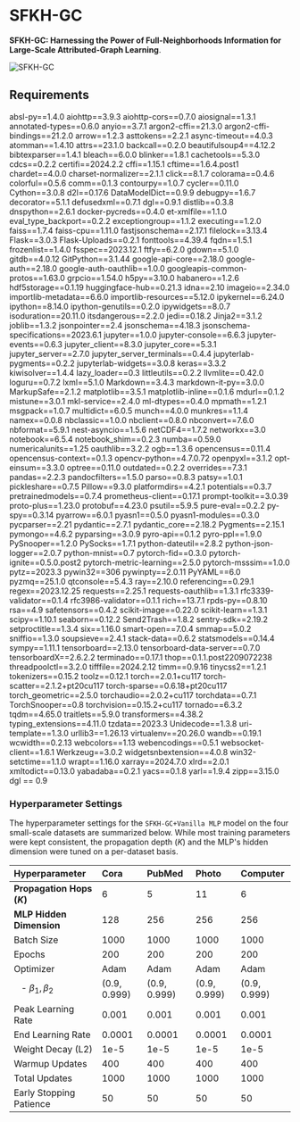 # SFKH-GC

**SFKH-GC: Harnessing the Power of Full-Neighborhoods Information for Large-Scale Attributed-Graph Learning**.

![SFKH-GC](./SFKH-GC.jpg)

## Requirements

absl-py==1.4.0
aiohttp==3.9.3
aiohttp-cors==0.7.0
aiosignal==1.3.1
annotated-types==0.6.0
anyio==3.7.1
argon2-cffi==21.3.0
argon2-cffi-bindings==21.2.0
arrow==1.2.3
asttokens==2.2.1
async-timeout==4.0.3
atomman==1.4.10
attrs==23.1.0
backcall==0.2.0
beautifulsoup4==4.12.2
bibtexparser==1.4.1
bleach==6.0.0
blinker==1.8.1
cachetools==5.3.0
cdcs==0.2.2
certifi==2024.2.2
cffi==1.15.1
cftime==1.6.4.post1
chardet==4.0.0
charset-normalizer==2.1.1
click==8.1.7
colorama==0.4.6
colorful==0.5.6
comm==0.1.3
contourpy==1.0.7
cycler==0.11.0
Cython==3.0.8
d2l==0.17.6
DataModelDict==0.9.9
debugpy==1.6.7
decorator==5.1.1
defusedxml==0.7.1
dgl==0.9.1
distlib==0.3.8
dnspython==2.6.1
docker-pycreds==0.4.0
et-xmlfile==1.1.0
eval_type_backport==0.2.2
exceptiongroup==1.1.2
executing==1.2.0
faiss==1.7.4
faiss-cpu==1.11.0
fastjsonschema==2.17.1
filelock==3.13.4
Flask==3.0.3
Flask-Uploads==0.2.1
fonttools==4.39.4
fqdn==1.5.1
frozenlist==1.4.0
fsspec==2023.12.1
ftfy==6.2.0
gdown==5.1.0
gitdb==4.0.12
GitPython==3.1.44
google-api-core==2.18.0
google-auth==2.18.0
google-auth-oauthlib==1.0.0
googleapis-common-protos==1.63.0
grpcio==1.54.0
h5py==3.10.0
habanero==1.2.6
hdf5storage==0.1.19
huggingface-hub==0.21.3
idna==2.10
imageio==2.34.0
importlib-metadata==6.6.0
importlib-resources==5.12.0
ipykernel==6.24.0
ipython==8.14.0
ipython-genutils==0.2.0
ipywidgets==8.0.7
isoduration==20.11.0
itsdangerous==2.2.0
jedi==0.18.2
Jinja2==3.1.2
joblib==1.3.2
jsonpointer==2.4
jsonschema==4.18.3
jsonschema-specifications==2023.6.1
jupyter==1.0.0
jupyter-console==6.6.3
jupyter-events==0.6.3
jupyter_client==8.3.0
jupyter_core==5.3.1
jupyter_server==2.7.0
jupyter_server_terminals==0.4.4
jupyterlab-pygments==0.2.2
jupyterlab-widgets==3.0.8
keras==3.3.2
kiwisolver==1.4.4
lazy_loader==0.3
littleutils==0.2.2
llvmlite==0.42.0
loguru==0.7.2
lxml==5.1.0
Markdown==3.4.3
markdown-it-py==3.0.0
MarkupSafe==2.1.2
matplotlib==3.5.1
matplotlib-inline==0.1.6
mdurl==0.1.2
mistune==3.0.1
mkl-service==2.4.0
ml-dtypes==0.4.0
mpmath==1.2.1
msgpack==1.0.7
multidict==6.0.5
munch==4.0.0
munkres==1.1.4
namex==0.0.8
nbclassic==1.0.0
nbclient==0.8.0
nbconvert==7.6.0
nbformat==5.9.1
nest-asyncio==1.5.6
netCDF4==1.7.2
networkx==3.0
notebook==6.5.4
notebook_shim==0.2.3
numba==0.59.0
numericalunits==1.25
oauthlib==3.2.2
ogb==1.3.6
opencensus==0.11.4
opencensus-context==0.1.3
opencv-python==4.7.0.72
openpyxl==3.1.2
opt-einsum==3.3.0
optree==0.11.0
outdated==0.2.2
overrides==7.3.1
pandas==2.2.3
pandocfilters==1.5.0
parso==0.8.3
patsy==1.0.1
pickleshare==0.7.5
Pillow==9.3.0
platformdirs==4.2.1
potentials==0.3.7
pretrainedmodels==0.7.4
prometheus-client==0.17.1
prompt-toolkit==3.0.39
proto-plus==1.23.0
protobuf==4.23.0
psutil==5.9.5
pure-eval==0.2.2
py-spy==0.3.14
pyarrow==6.0.1
pyasn1==0.5.0
pyasn1-modules==0.3.0
pycparser==2.21
pydantic==2.7.1
pydantic_core==2.18.2
Pygments==2.15.1
pymongo==4.6.2
pyparsing==3.0.9
pyro-api==0.1.2
pyro-ppl==1.9.0
PySnooper==1.2.0
PySocks==1.7.1
python-dateutil==2.8.2
python-json-logger==2.0.7
python-mnist==0.7
pytorch-fid==0.3.0
pytorch-ignite==0.5.0.post2
pytorch-metric-learning==2.5.0
pytorch-msssim==1.0.0
pytz==2023.3
pywin32==306
pywinpty==2.0.11
PyYAML==6.0
pyzmq==25.1.0
qtconsole==5.4.3
ray==2.10.0
referencing==0.29.1
regex==2023.12.25
requests==2.25.1
requests-oauthlib==1.3.1
rfc3339-validator==0.1.4
rfc3986-validator==0.1.1
rich==13.7.1
rpds-py==0.8.10
rsa==4.9
safetensors==0.4.2
scikit-image==0.22.0
scikit-learn==1.3.1
scipy==1.10.1
seaborn==0.12.2
Send2Trash==1.8.2
sentry-sdk==2.19.2
setproctitle==1.3.4
six==1.16.0
smart-open==7.0.4
smmap==5.0.2
sniffio==1.3.0
soupsieve==2.4.1
stack-data==0.6.2
statsmodels==0.14.4
sympy==1.11.1
tensorboard==2.13.0
tensorboard-data-server==0.7.0
tensorboardX==2.6.2.2
terminado==0.17.1
thop==0.1.1.post2209072238
threadpoolctl==3.2.0
tifffile==2024.2.12
timm==0.9.16
tinycss2==1.2.1
tokenizers==0.15.2
toolz==0.12.1
torch==2.0.1+cu117
torch-scatter==2.1.2+pt20cu117
torch-sparse==0.6.18+pt20cu117
torch_geometric==2.5.0
torchaudio==2.0.2+cu117
torchdata==0.7.1
TorchSnooper==0.8
torchvision==0.15.2+cu117
tornado==6.3.2
tqdm==4.65.0
traitlets==5.9.0
transformers==4.38.2
typing_extensions==4.11.0
tzdata==2023.3
Unidecode==1.3.8
uri-template==1.3.0
urllib3==1.26.13
virtualenv==20.26.0
wandb==0.19.1
wcwidth==0.2.13
webcolors==1.13
webencodings==0.5.1
websocket-client==1.6.1
Werkzeug==3.0.2
widgetsnbextension==4.0.8
win32-setctime==1.1.0
wrapt==1.16.0
xarray==2024.7.0
xlrd==2.0.1
xmltodict==0.13.0
yabadaba==0.2.1
yacs==0.1.8
yarl==1.9.4
zipp==3.15.0
dgl == 0.9

### Hyperparameter Settings

The hyperparameter settings for the `SFKH-GC+Vanilla MLP` model on the four small-scale datasets are summarized below. While most training parameters were kept consistent, the propagation depth ($K$) and the MLP's hidden dimension were tuned on a per-dataset basis.

| Hyperparameter | Cora | PubMed | Photo | Computer |
| :--- | :--- | :--- | :--- | :--- |
| **Propagation Hops ($K$)** | 6 | 5 | 11 | 6 |
| **MLP Hidden Dimension** | 128 | 256 | 256 | 256 |
| Batch Size | 1000 | 1000 | 1000 | 1000 |
| Epochs | 200 | 200 | 200 | 200 |
| Optimizer | Adam | Adam | Adam | Adam |
| &nbsp;&nbsp;&nbsp;- $\beta_1, \beta_2$ | (0.9, 0.999) | (0.9, 0.999) | (0.9, 0.999) | (0.9, 0.999) |
| Peak Learning Rate | 0.001 | 0.001 | 0.001 | 0.001 |
| End Learning Rate | 0.0001 | 0.0001 | 0.0001 | 0.0001 |
| Weight Decay (L2) | 1e-5 | 1e-5 | 1e-5 | 1e-5 |
| Warmup Updates | 400 | 400 | 400 | 400 |
| Total Updates | 1000 | 1000 | 1000 | 1000 |
| Early Stopping Patience | 50 | 50 | 50 | 50 |













